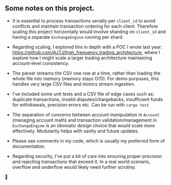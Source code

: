 ## Some notes on this project.

- It is essential to process transactions serially per `client_id` to avoid conflicts and maintain transaction ordering for each client. Therefore scaling this project horizontally would involve sharding on `client_id` and having a separate `ExchangeEngine` running per shard. 

- Regarding scaling, I explored this in depth with a POC I wrote last year: https://github.com/AJTJ/high_frequency_trading_architecture, where I explore how I might scale a larger trading architecture maintaining account-level consistency.

- The parser streams the CSV one row at a time, rather than loading the whole file into memory (memory stays O(1)). For demo purposes, this handles very large CSV files and mimics stream ingestion.

- I've included some unit tests and a CSV file of edge cases such as: duplicate transactions, invalid disputes/chargebacks, insufficient funds for withdrawals, precision errors etc. Can be run with `cargo test`

- The separation of concerns between account manipulation in `Account` (managing account math) and transaction validation/management in `ExchangeEngine` is an idiomatic design choice that would scale more effectively. Modularity helps with sanity and future updates.

- Please see comments in my code, which is usually my preferred form of documentation.

- Regarding security, I've put a bit of care into ensuring proper precision and rejecting transactions that exceed it. In a real world scenario, overflow and underflow would likely need further scrutiny.

🦀